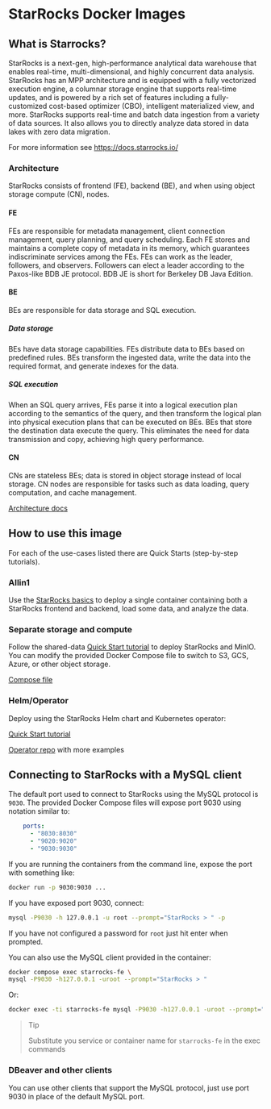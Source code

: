 # StarRocks Docker Images

## What is Starrocks?

StarRocks is a next-gen, high-performance analytical data warehouse that enables real-time, multi-dimensional, and highly concurrent data analysis. StarRocks has an MPP architecture and is equipped with a fully vectorized execution engine, a columnar storage engine that supports real-time updates, and is powered by a rich set of features including a fully-customized cost-based optimizer (CBO), intelligent materialized view, and more. StarRocks supports real-time and batch data ingestion from a variety of data sources. It also allows you to directly analyze data stored in data lakes with zero data migration.

For more information see https://docs.starrocks.io/

### Architecture

StarRocks consists of frontend (FE), backend (BE), and when using object storage compute (CN), nodes. 

#### FE

FEs are responsible for metadata management, client connection management, query planning, and query scheduling. Each FE stores and maintains a complete copy of metadata in its memory, which guarantees indiscriminate services among the FEs. FEs can work as the leader, followers, and observers. Followers can elect a leader according to the Paxos-like BDB JE protocol. BDB JE is short for Berkeley DB Java Edition.

#### BE

BEs are responsible for data storage and SQL execution.

##### Data storage
BEs have data storage capabilities. FEs distribute data to BEs based on predefined rules. BEs transform the ingested data, write the data into the required format, and generate indexes for the data.

##### SQL execution
When an SQL query arrives, FEs parse it into a logical execution plan according to the semantics of the query, and then transform the logical plan into physical execution plans that can be executed on BEs. BEs that store the destination data execute the query. This eliminates the need for data transmission and copy, achieving high query performance.

#### CN

CNs are stateless BEs; data is stored in object storage instead of local storage. CN nodes are responsible for tasks such as data loading, query computation, and cache management.

[Architecture docs](https://docs.starrocks.io/docs/introduction/Architecture/)

## How to use this image

For each of the use-cases listed there are Quick Starts (step-by-step tutorials).

### Allin1

Use the [StarRocks basics](https://docs.starrocks.io/docs/quick_start/shared-nothing/) to deploy a single container containing both a StarRocks frontend and backend, load some data, and analyze the data.

### Separate storage and compute

Follow the shared-data [Quick Start tutorial](https://docs.starrocks.io/docs/quick_start/shared-data/) to deploy StarRocks and MinIO. You can modify the provided Docker Compose file to switch to S3, GCS, Azure, or other object storage.

[Compose file](https://github.com/StarRocks/demo/blob/master/documentation-samples/quickstart/docker-compose.yml)

### Helm/Operator

Deploy using the StarRocks Helm chart and Kubernetes operator:

[Quick Start tutorial](https://docs.starrocks.io/docs/quick_start/helm/)

[Operator repo](https://github.com/StarRocks/starrocks-kubernetes-operator/blob/main/examples/starrocks/README.md) with more examples

## Connecting to StarRocks with a MySQL client

The default port used to connect to StarRocks using the MySQL protocol is `9030`. The provided Docker Compose files will expose port 9030 using notation similar to:

```yaml
    ports:
      - "8030:8030"
      - "9020:9020"
      - "9030:9030"
```

If you are running the containers from the command line, expose the port with something like:

```bash
docker run -p 9030:9030 ...
```

If you have exposed port 9030, connect:

```bash
mysql -P9030 -h 127.0.0.1 -u root --prompt="StarRocks > " -p
```

If you have not configured a password for `root` just hit enter when prompted.

You can also use the MySQL client provided in the container:

```bash
docker compose exec starrocks-fe \
mysql -P9030 -h127.0.0.1 -uroot --prompt="StarRocks > "
```

Or:

```bash
docker exec -ti starrocks-fe mysql -P9030 -h127.0.0.1 -uroot --prompt="StarRocks > " -p
```

> Tip
>
> Substitute you service or container name for `starrocks-fe` in the exec commands

### DBeaver and other clients

You can use other clients that support the MySQL protocol, just use port 9030 in place of the default MySQL port.
